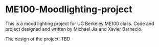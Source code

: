 # ME100-Moodlighting-project
This is a mood lighting project for UC Berkeley ME100 class. Code and project designed and written by Michael Jia and Xavier Barneclo.

The design of the project: TBD

